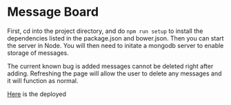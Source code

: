 # Message Board

First, cd into the project directory, and do `npm run setup` to install the dependencies listed in the package.json and bower.json.  Then you can start the server in Node. You will then need to initate a mongodb server to enable storage of messages. 

The current known bug is added messages cannot be deleted right after adding. Refreshing the page will allow the 
user to delete any messages and it will function as normal.

[Here](https://secure-caverns-5677.herokuapp.com) is the deployed 
